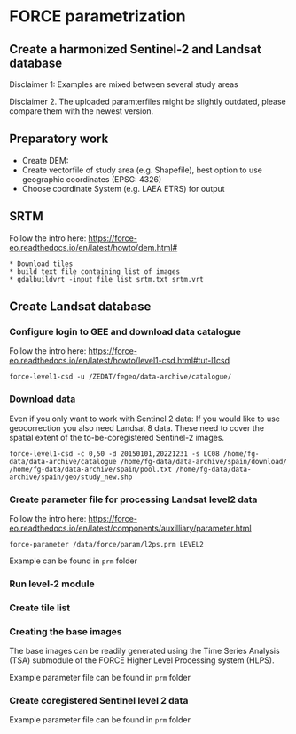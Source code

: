# FORCE parametrization

## Create a harmonized Sentinel-2 and Landsat database

Disclaimer 1: Examples are mixed between several study areas

Disclaimer 2. The uploaded paramterfiles might be slightly outdated, please compare them with the newest version.

## Preparatory work
* Create DEM:
* Create vectorfile of study area (e.g. Shapefile), best option to use geographic coordinates (EPSG: 4326)
* Choose coordinate System (e.g. LAEA ETRS) for output

## SRTM
Follow the intro here:  https://force-eo.readthedocs.io/en/latest/howto/dem.html#
    
    * Download tiles
    * build text file containing list of images
    * gdalbuildvrt -input_file_list srtm.txt srtm.vrt
   
    
## Create Landsat database

### Configure login to GEE and download data catalogue
Follow the intro here: https://force-eo.readthedocs.io/en/latest/howto/level1-csd.html#tut-l1csd

    force-level1-csd -u /ZEDAT/fegeo/data-archive/catalogue/
    
    
### Download data
Even if you only want to work with Sentinel 2 data: If you would like to use geocorrection you also need Landsat 8 data. 
These need to cover the spatial extent of the to-be-coregistered Sentinel-2 images. 
    
    force-level1-csd -c 0,50 -d 20150101,20221231 -s LC08 /home/fg-data/data-archive/catalogue /home/fg-data/data-archive/spain/download/ /home/fg-data/data-archive/spain/pool.txt /home/fg-data/data-archive/spain/geo/study_new.shp


### Create parameter file for processing Landsat level2 data
Follow the intro here: https://force-eo.readthedocs.io/en/latest/components/auxilliary/parameter.html

    force-parameter /data/force/param/l2ps.prm LEVEL2
    
Example can be found in ``prm`` folder
    
### Run level-2 module


### Create tile list


### Creating the base images
The base images can be readily generated using the Time Series Analysis (TSA) submodule of the FORCE Higher Level Processing system (HLPS).

Example parameter file can be found in ``prm`` folder


### Create coregistered Sentinel level 2 data

Example parameter file can be found in ``prm`` folder

